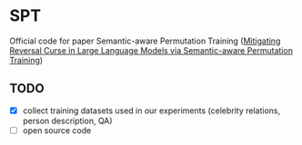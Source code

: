 # SPT
Official code for paper Semantic-aware Permutation Training ([Mitigating Reversal Curse in Large Language Models via Semantic-aware Permutation Training](https://arxiv.org/abs/2403.00758))

## TODO

- [x] collect training datasets used in our experiments (celebrity relations, person description, QA)
- [ ] open source code